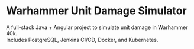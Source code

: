 # Warhammer Unit Damage Simulator

A full-stack Java + Angular project to simulate unit damage in Warhammer 40k.  
Includes PostgreSQL, Jenkins CI/CD, Docker, and Kubernetes.